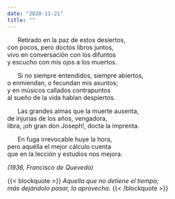 ```yaml
---
date: "2020-11-21"
title: ""
---
```



&nbsp; &nbsp; &nbsp; Retirado en la paz de estos desiertos,  
con pocos, pero doctos libros juntos,  
vivo en conversación con los difuntos  
y escucho con mis ojos a los muertos.  

&nbsp; &nbsp; &nbsp; Si no siempre entendidos, siempre abiertos,  
o enmiendan, o fecundan mis asuntos;  
y en músicos callados contrapuntos  
al sueño de la vida hablan despiertos.

&nbsp; &nbsp; &nbsp; Las grandes almas que la muerte ausenta,  
de injurias de los años, vengadora,  
libra, ¡oh gran don Joseph!, docta la imprenta.

&nbsp; &nbsp; &nbsp; En fuga irrevocable huye la hora,  
pero aquélla el mejor cálculo cuenta  
que en la lección y estudios nos mejora.

_(1936, Francisco de Quevedo)_
  
  
{{< blockquote >}}
_Aquella que no detiene el tiempo;  
más dejándolo pasar, lo aprovecha._
{{< /blockquote >}}